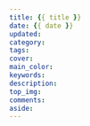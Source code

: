 ```yaml
---
title: {{ title }}
date: {{ date }}
updated: 
category: 
tags: 
cover: 
main_color: 
keywords:
description:
top_img: 
comments:
aside:
---
```

